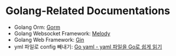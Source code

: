 # Golang-Related Documentations
- Golang Orm: [Gorm](https://gorm.io/docs/)  
- Golang Websocket Framework: [Melody](https://github.com/olahol/melody)  
- Golang Web Framework: [Gin](https://github.com/gin-gonic/gin)
- yml 파일로 config 빼내기: [Go yaml - yaml 파일을 Go로 쉽게 읽기](https://riverandeye.tistory.com/entry/4-Go-yaml-yaml-%ED%8C%8C%EC%9D%BC%EC%9D%84-Go%EB%A1%9C-%EC%89%BD%EA%B2%8C-%EC%9D%BD%EA%B8%B0)
